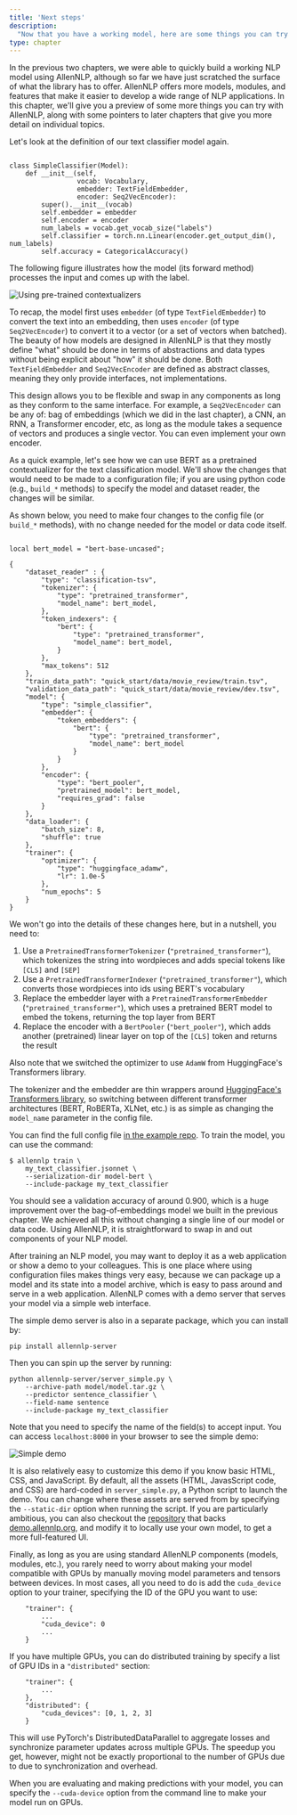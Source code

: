 ```yaml
---
title: 'Next steps'
description:
  "Now that you have a working model, here are some things you can try with AllenNLP!"
type: chapter
---
```


<textblock>

In the previous two chapters, we were able to quickly build a working NLP model using AllenNLP,
although so far we have just scratched the surface of what the library has to offer. AllenNLP offers
more models, modules, and features that make it easier to develop a wide range of NLP applications.
In this chapter, we'll give you a preview of some more things you can try with AllenNLP, along with
some pointers to later chapters that give you more detail on individual topics.

</textblock>

<exercise id="1" title="Switching to pre-trained contextualizers">

Let's look at the definition of our text classifier model again.

<pre class="language-python line-numbers"><code>
class SimpleClassifier(Model):
    def __init__(self,
                 vocab: Vocabulary,
                 embedder: TextFieldEmbedder,
                 encoder: Seq2VecEncoder):
        super().__init__(vocab)
        self.embedder = embedder
        self.encoder = encoder
        num_labels = vocab.get_vocab_size("labels")
        self.classifier = torch.nn.Linear(encoder.get_output_dim(), num_labels)
        self.accuracy = CategoricalAccuracy()
</code></pre>

The following figure illustrates how the model (its forward method) processes the input and comes up
with the label.

<img src="/part1/next-steps/pretrained-contextualizers.svg" alt="Using pre-trained contextualizers" />

To recap, the model first uses `embedder` (of type `TextFieldEmbedder`) to convert the text into an
embedding, then uses `encoder` (of type `Seq2VecEncoder`) to convert it to a vector (or a set of
vectors when batched). The beauty of how models are designed in AllenNLP is that they mostly define
"what" should be done in terms of abstractions and data types without being explicit about "how" it
should be done. Both `TextFieldEmbedder` and `Seq2VecEncoder` are defined as abstract classes,
meaning they only provide interfaces, not implementations.

This design allows you to be flexible and swap in any components as long as they conform to the same
interface. For example, a `Seq2VecEncoder` can be any of: bag of embeddings (which we did in the
last chapter), a CNN, an RNN, a Transformer encoder, etc, as long as the module takes a sequence of
vectors and produces a single vector. You can even implement your own encoder.

As a quick example, let's see how we can use BERT as a pretrained contextualizer for the text
classification model. We'll show the changes that would need to be made to a configuration file; if
you are using python code (e.g., `build_*` methods) to specify the model and dataset reader, the
changes will be similar.

As shown below, you need to make four changes to the config file (or `build_*` methods), with no
change needed for the model or data code itself.

<pre data-line="6-9,10-15,23-28,30-34" class="language-js line-numbers"><code>
local bert_model = "bert-base-uncased";

{
    "dataset_reader" : {
        "type": "classification-tsv",
        "tokenizer": {
            "type": "pretrained_transformer",
            "model_name": bert_model,
        },
        "token_indexers": {
            "bert": {
                "type": "pretrained_transformer",
                "model_name": bert_model,
            }
        },
        "max_tokens": 512
    },
    "train_data_path": "quick_start/data/movie_review/train.tsv",
    "validation_data_path": "quick_start/data/movie_review/dev.tsv",
    "model": {
        "type": "simple_classifier",
        "embedder": {
            "token_embedders": {
                "bert": {
                    "type": "pretrained_transformer",
                    "model_name": bert_model
                }
            }
        },
        "encoder": {
            "type": "bert_pooler",
            "pretrained_model": bert_model,
            "requires_grad": false
        }
    },
    "data_loader": {
        "batch_size": 8,
        "shuffle": true
    },
    "trainer": {
        "optimizer": {
            "type": "huggingface_adamw",
            "lr": 1.0e-5
        },
        "num_epochs": 5
    }
}
</code></pre>

We won't go into the details of these changes here, but in a nutshell, you need to:

1. Use a `PretrainedTransformerTokenizer` (`"pretrained_transformer"`), which tokenizes the string
   into wordpieces and adds special tokens like `[CLS]` and `[SEP]`
2. Use a `PretrainedTransformerIndexer` (`"pretrained_transformer"`), which converts those
   wordpieces into ids using BERT's vocabulary
3. Replace the embedder layer with a `PretrainedTransformerEmbedder` (`"pretrained_transformer"`),
   which uses a pretrained BERT model to embed the tokens, returning the top layer from BERT
4. Replace the encoder with a `BertPooler` (`"bert_pooler"`), which adds another (pretrained) linear
   layer on top of the `[CLS]` token and returns the result

Also note that we switched the optimizer to use `AdamW` from HuggingFace's Transformers library.

The tokenizer and the embedder are thin wrappers around [HuggingFace's Transformers
library](https://github.com/huggingface/transformers), so switching between different transformer
architectures (BERT, RoBERTa, XLNet, etc.) is as simple as changing the `model_name` parameter in
the config file.

You can find the full config file [in the example
repo](https://github.com/allenai/allennlp-guide-examples/tree/master/quick_start). To train the
model, you can use the command:

```
$ allennlp train \
    my_text_classifier.jsonnet \
    --serialization-dir model-bert \
    --include-package my_text_classifier
```

You should see a validation accuracy of around 0.900, which is a huge improvement over the
bag-of-embeddings model we built in the previous chapter. We achieved all this without changing a
single line of our model or data code. Using AllenNLP, it is straightforward to swap in and out
components of your NLP model.

</exercise>

<exercise id="2" title="Running a demo">

After training an NLP model, you may want to deploy it as a web application or show a demo to your
colleagues. This is one place where using configuration files makes things very easy, because we can
package up a model and its state into a model archive, which is easy to pass around and serve in a
web application. AllenNLP comes with a demo server that serves your model via a simple web
interface.

The simple demo server is also in a separate package, which you can install by:

```
pip install allennlp-server
```

Then you can spin up the server by running:

```
python allennlp-server/server_simple.py \
    --archive-path model/model.tar.gz \
    --predictor sentence_classifier \
    --field-name sentence
    --include-package my_text_classifier
```

Note that you need to specify the name of the field(s) to accept input. You can access
`localhost:8000` in your browser to see the simple demo:

<img src="/part1/next-steps/simple-demo.png" alt="Simple demo" />

It is also relatively easy to customize this demo if you know basic HTML, CSS, and JavaScript. By
default, all the assets (HTML, JavasScript code, and CSS) are hard-coded in `server_simple.py`, a
Python script to launch the demo. You can change where these assets are served from by specifying
the `--static-dir` option when running the script. If you are particularly ambitious, you can also
checkout the [repository](https://github.com/allenai/allennlp-demo) that backs
[demo.allennlp.org](https://demo.allennlp.org), and modify it to locally use your own model, to get
a more full-featured UI.

</exercise>

<exercise id="3" title="Using GPUs">

Finally, as long as you are using standard AllenNLP components (models, modules, etc.), you rarely
need to worry about making your model compatible with GPUs by manually moving model parameters and
tensors between devices. In most cases, all you need to do is add the `cuda_device` option to your
trainer, specifying the ID of the GPU you want to use:

```
    "trainer": {
        ...
        "cuda_device": 0
        ...
    }
```

If you have multiple GPUs, you can do distributed training by specify a list of GPU IDs in a
`"distributed"` section:

```
    "trainer": {
        ...
    },
    "distributed": {
        "cuda_devices": [0, 1, 2, 3]
    }
```

This will use PyTorch's DistributedDataParallel to aggregate losses and synchronize parameter
updates across multiple GPUs. The speedup you get, however, might not be exactly proportional to the
number of GPUs due to due to synchronization and overhead.

When you are evaluating and making predictions with your model, you can specify the `--cuda-device`
option from the command line to make your model run on GPUs.

</exercise>
